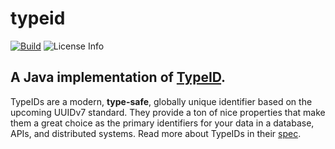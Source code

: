 # typeid

[![Build](https://github.com/softprops/typeid-java/actions/workflows/main.yml/badge.svg)](https://github.com/softprops/typeid-java/actions/workflows/main.yml) ![License Info](https://img.shields.io/github/license/softprops/typeid-java)

## A Java implementation of [TypeID](https://github.com/jetpack-io/typeid).

TypeIDs are a modern, **type-safe**, globally unique identifier based on the upcoming
UUIDv7 standard. They provide a ton of nice properties that make them a great choice
as the primary identifiers for your data in a database, APIs, and distributed systems.
Read more about TypeIDs in their [spec](https://github.com/jetpack-io/typeid).
